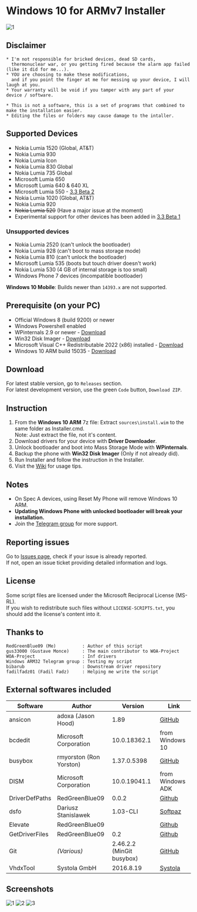# Windows 10 for ARMv7 Installer
![1](https://github.com/RedGreenBlue09/WFAv7_Installer/assets/59783856/c22aa1d2-8790-4142-a018-c3eee25076d2 "Disclaimer screen")

## Disclaimer

	* I'm not responsible for bricked devices, dead SD cards,
	  thermonuclear war, or you getting fired because the alarm app failed (like it did for me...).
	* YOU are choosing to make these modifications,
	  and if you point the finger at me for messing up your device, I will laugh at you.
	* Your warranty will be void if you tamper with any part of your device / software.
	
	* This is not a software, this is a set of programs that combined to make the installation easier.
	* Editing the files or folders may cause damage to the intaller.
	
## Supported Devices

- Nokia Lumia 1520 (Global, AT&T)
- Nokia Lumia 930
- Nokia Lumia Icon
- Nokia Lumia 830 Global
- Nokia Lumia 735 Global
- Microsoft Lumia 650
- Microsoft Lumia 640 & 640 XL
- Microsoft Lumia 550 - [3.3 Beta 2](https://github.com/RedGreenBlue09/WFAv7_Installer/releases/tag/3.3-beta2)
- Nokia Lumia 1020 (Global, AT&T)
- Nokia Lumia 920
- ~~Nokia Lumia 520~~ (Have a major issue at the moment)
- Experimental support for other devices has been added in [3.3 Beta 1](https://github.com/RedGreenBlue09/WFAv7_Installer/releases/tag/3.3-beta1)

### Unsupported devices

- Nokia Lumia 2520 (can't unlock the bootloader)
- Nokia Lumia 928 (can't boot to mass storage mode)
- Nokia Lumia 810 (can't unlock the bootloader)
- Microsoft Lumia 535 (boots but touch driver doesn't work)
- Nokia Lumia 530 (4 GB of internal storage is too small)
- Windows Phone 7 devices (incompatible bootloader)

**Windows 10 Mobile**: Builds newer than `14393.x` are not supported.

## Prerequisite (on your PC)

- Official Windows 8 (build 9200) or newer   
- Windows Powershell enabled
- WPinternals 2.9 or newer - [Download](https://github.com/ReneLergner/WPinternals/releases/latest)
- Win32 Disk Imager - [Download](https://sourceforge.net/projects/win32diskimager/)
- Microsoft Visual C++ Redistributable 2022 (x86) installed - [Download](https://aka.ms/vs/17/release/vc_redist.x86.exe)
- Windows 10 ARM build 15035 - [Download](https://bit.ly/33ap8dq)

## Download

For latest stable version, go to `Releases` section.  
For latest development version, use the green `Code` button, `Download ZIP`.
 
## Instruction

1. From the **Windows 10 ARM** 7z file:
   Extract `sources\install.wim` to the same folder as Installer.cmd.  
   Note: Just extract the file, not it's content.
2. Download drivers for your device with **Driver Downloader**.
3. Unlock bootloader and boot into Mass Storage Mode with **WPinternals**.
4. Backup the phone with **Win32 Disk Imager** (Only if not already did).
5. Run Installer and follow the instruction in the Installer.
6. Visit the [Wiki](https://github.com/RedGreenBlue09/WFAv7_Installer/wiki/Apps-on-Windows-10-ARM) for usage tips.

## Notes

- On Spec A devices, using Reset My Phone will remove Windows 10 ARM.
- **Updating Windows Phone with unlocked bootloader will break your installation.**
- Join the [Telegram group](https://t.me/lumiaarch32) for more support.

## Reporting issues

Go to [Issues page](https://github.com/RedGreenBlue09/WFAv7_Installer/issues), check if your issue is already reported.  
If not, open an issue ticket providing detailed information and logs.

## License

Some script files are licensed under the Microsoft Reciprocal License (MS-RL).  
If you wish to redistribute such files without `LICENSE-SCRIPTS.txt`, you should add the license's content into it.

## Thanks to
	
	RedGreenBlue09 (Me)          : Author of this script
	gus33000 (Gustave Monce)     : The main contributor to WOA-Project
    WOA-Project                  : Inf drivers
	Windows ARM32 Telegram group : Testing my script
	bibarub                      : Downstream driver repository
	fadilfadz01 (Fadil Fadz)     : Helping me write the script

## External softwares included

| Software       | Author                      | Version                   | Link |
|----------------|-----------------------------|---------------------------|------|
| ansicon        | adoxa (Jason Hood)          | 1.89                      | [GitHub](https://github.com/adoxa/ansicon/releases/tag/v1.89) |
| bcdedit        | Microsoft Corporation       | 10.0.18362.1              | from Windows 10 |
| busybox        | rmyorston (Ron Yorston)     | 1.37.0.5398               | [GitHub](https://github.com/rmyorston/busybox-w32/tree/FRP-5398-g89ae34445) |
| DISM           | Microsoft Corporation       | 10.0.19041.1              | from Windows ADK |
| DriverDefPaths | RedGreenBlue09              | 0.0.2                     | [Github](https://github.com/RedGreenBlue09/DriverDefPaths/releases/tag/0.0.2) |
| dsfo           | Dariusz Stanislawek         | 1.03-CLI                  | [Softpaz](https://www.softpaz.com/software/download-dsfok-windows-7269.htm) |
| Elevate        | RedGreenBlue09              |                           | [Github](https://gist.github.com/RedGreenBlue09/beb75798eac3f7883848dd0a54304a2e) |
| GetDriverFiles | RedGreenBlue09              | 0.2                       | [Github](https://github.com/RedGreenBlue09/GetDriverFiles/releases/tag/0.2) |
| Git            | *(Various)*                 | 2.46.2.2 (MinGit busybox) | [GitHub](https://github.com/git-for-windows/git/releases/tag/v2.46.2.windows.2) |
| VhdxTool       | Systola GmbH                | 2016.8.19                 | [Systola](https://systola.com/support/kb100005) |

## Screenshots

![1](https://github.com/RedGreenBlue09/WFAv7_Installer/assets/59783856/c22aa1d2-8790-4142-a018-c3eee25076d2 "Disclaimer screen")
![2](https://github.com/RedGreenBlue09/WFAv7_Installer/assets/59783856/c3280398-2fb1-4e76-a9f4-ff955f3888ea "Device selection screen")
![3](https://github.com/RedGreenBlue09/WFAv7_Installer/assets/59783856/d291ffc3-2e5a-4bf7-a6c2-1915c63a3941 "Driver Downloader")
